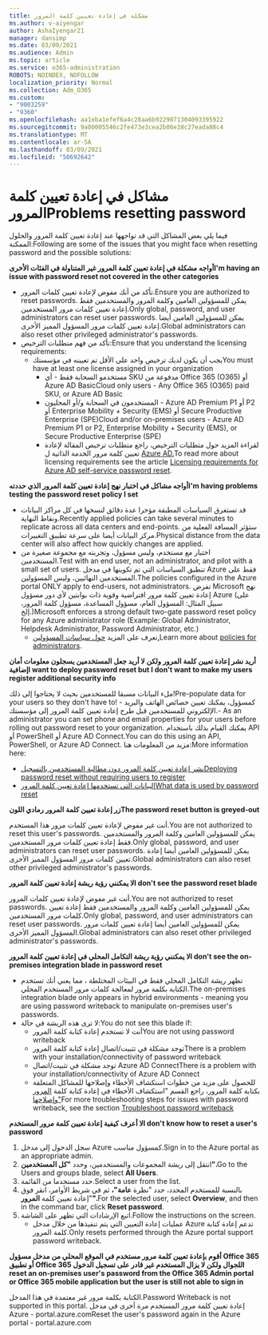 ```yaml
---
title: مشكلة في إعادة تعيين كلمة المرور
ms.author: v-aiyengar
author: AshaIyengar21
manager: dansimp
ms.date: 03/09/2021
ms.audience: Admin
ms.topic: article
ms.service: o365-administration
ROBOTS: NOINDEX, NOFOLLOW
localization_priority: Normal
ms.collection: Adm_O365
ms.custom:
- "9003259"
- "9360"
ms.openlocfilehash: aa1eba1efef6a4c28aa6b9229071304093395922
ms.sourcegitcommit: 9a00005546c2fe473e3cea2b06e38c27eada88c4
ms.translationtype: MT
ms.contentlocale: ar-SA
ms.lasthandoff: 03/09/2021
ms.locfileid: "50692642"
---
```

# <a name="problems-resetting-password"></a><span data-ttu-id="3b844-102">مشاكل في إعادة تعيين كلمة المرور</span><span class="sxs-lookup"><span data-stu-id="3b844-102">Problems resetting password</span></span>

<span data-ttu-id="3b844-103">فيما يلي بعض المشاكل التي قد تواجهها عند إعادة تعيين كلمة المرور والحلول الممكنة:</span><span class="sxs-lookup"><span data-stu-id="3b844-103">Following are some of the issues that you might face when resetting password and the possible solutions:</span></span>

<span data-ttu-id="3b844-104">**أواجه مشكلة في إعادة تعيين كلمة المرور غير المتناولة في الفئات الأخرى**</span><span class="sxs-lookup"><span data-stu-id="3b844-104">**I'm having an issue with password reset not covered in the other categories**</span></span>

- <span data-ttu-id="3b844-105">تأكد من أنك مفوض لإعادة تعيين كلمات المرور.</span><span class="sxs-lookup"><span data-stu-id="3b844-105">Ensure you are authorized to reset passwords.</span></span> <span data-ttu-id="3b844-106">يمكن للمسؤولين العامين وكلمة المرور والمستخدمين فقط إعادة تعيين كلمات مرور المستخدمين.</span><span class="sxs-lookup"><span data-stu-id="3b844-106">Only global, password, and user administrators can reset user passwords.</span></span> <span data-ttu-id="3b844-107">يمكن للمسؤولين العامين أيضا إعادة تعيين كلمات مرور المسؤول المميز الأخرى.</span><span class="sxs-lookup"><span data-stu-id="3b844-107">Global administrators can also reset other privileged administrator's passwords.</span></span>
- <span data-ttu-id="3b844-108">تأكد من فهم متطلبات الترخيص:</span><span class="sxs-lookup"><span data-stu-id="3b844-108">Ensure that you understand the licensing requirements:</span></span>
    - <span data-ttu-id="3b844-109">يجب أن يكون لديك ترخيص واحد على الأقل تم تعيينه في مؤسستك</span><span class="sxs-lookup"><span data-stu-id="3b844-109">You must have at least one license assigned in your organization</span></span>
        - <span data-ttu-id="3b844-110">مستخدمو السحابة فقط - أي SKU مدفوعة من Office 365 (O365) أو Azure AD Basic</span><span class="sxs-lookup"><span data-stu-id="3b844-110">Cloud only users - Any Office 365 (O365) paid SKU, or Azure AD Basic</span></span>
        - <span data-ttu-id="3b844-111">المستخدمون في السحابة و/أو المحليون - Azure AD Premium P1 أو P2 أو Enterprise Mobility + Security (EMS) أو Secure Productive Enterprise (SPE)</span><span class="sxs-lookup"><span data-stu-id="3b844-111">Cloud and/or on-premises users - Azure AD Premium P1 or P2, Enterprise Mobility + Security (EMS), or Secure Productive Enterprise (SPE)</span></span>
        - <span data-ttu-id="3b844-112">لقراءة المزيد حول متطلبات الترخيص، راجع متطلبات ترخيص المقالة لإعادة تعيين كلمة مرور الخدمة الذاتية ل [Azure AD.](https://docs.microsoft.com/azure/active-directory/active-directory-passwords-licensing?WT.mc_id=Portal-Microsoft_Azure_Support)</span><span class="sxs-lookup"><span data-stu-id="3b844-112">To read more about licensing requirements see the article [Licensing requirements for Azure AD self-service password reset](https://docs.microsoft.com/azure/active-directory/active-directory-passwords-licensing?WT.mc_id=Portal-Microsoft_Azure_Support).</span></span>

<span data-ttu-id="3b844-113">**أواجه مشاكل في اختبار نهج إعادة تعيين كلمة المرور الذي حددته**</span><span class="sxs-lookup"><span data-stu-id="3b844-113">**I'm having problems testing the password reset policy I set**</span></span>

- <span data-ttu-id="3b844-114">قد تستغرق السياسات المطبقة مؤخرا عدة دقائق لنسخها في كل مراكز البيانات ونقاط النهاية.</span><span class="sxs-lookup"><span data-stu-id="3b844-114">Recently applied policies can take several minutes to replicate across all data centers and end-points.</span></span> <span data-ttu-id="3b844-115">ستؤثر المسافة الفعلية من مركز البيانات أيضا على سرعة تطبيق التغييرات.</span><span class="sxs-lookup"><span data-stu-id="3b844-115">Physical distance from the data center will also affect how quickly changes are applied.</span></span>
- <span data-ttu-id="3b844-116">اختبار مع مستخدم، وليس مسؤول، وتجربته مع مجموعة صغيرة من المستخدمين.</span><span class="sxs-lookup"><span data-stu-id="3b844-116">Test with an end user, not an administrator, and pilot with a small set of users.</span></span> <span data-ttu-id="3b844-117">تنطبق السياسات التي تم تكوينها في مدخل Azure فقط على المستخدمين النهائيين، وليس المسؤولين.</span><span class="sxs-lookup"><span data-stu-id="3b844-117">The policies configured in the Azure portal ONLY apply to end-users, not administrators.</span></span> <span data-ttu-id="3b844-118">تفرض Microsoft نهج إعادة تعيين كلمة مرور افتراضية وقوية ذات بوابتين لأي دور مسؤول Azure (على سبيل المثال: المسؤول العام، مسؤول المساعدة، مسؤول كلمة المرور، إلخ.)</span><span class="sxs-lookup"><span data-stu-id="3b844-118">Microsoft enforces a strong default two-gate password reset policy for any Azure administrator role (Example: Global Administrator, Helpdesk Administrator, Password Administrator, etc.)</span></span>
    - <span data-ttu-id="3b844-119">تعرف على المزيد [حول سياسات المسؤولين.](https://docs.microsoft.com/azure/active-directory/active-directory-passwords-policy?WT.mc_id=Portal-Microsoft_Azure_Support#administrator-password-policy-differences)</span><span class="sxs-lookup"><span data-stu-id="3b844-119">Learn more about [policies for administrators](https://docs.microsoft.com/azure/active-directory/active-directory-passwords-policy?WT.mc_id=Portal-Microsoft_Azure_Support#administrator-password-policy-differences).</span></span>

<span data-ttu-id="3b844-120">**أريد نشر إعادة تعيين كلمة المرور ولكن لا أريد جعل المستخدمين يسجلون معلومات أمان إضافية**</span><span class="sxs-lookup"><span data-stu-id="3b844-120">**I want to deploy password reset but I don't want to make my users register additional security info**</span></span>

<span data-ttu-id="3b844-121">ملء البيانات مسبقا للمستخدمين بحيث لا يحتاجوا إلى ذلك!</span><span class="sxs-lookup"><span data-stu-id="3b844-121">Pre-populate data for your users so they don't have to!</span></span> <span data-ttu-id="3b844-122">- كمسؤول، يمكنك تعيين خصائص الهاتف والبريد الإلكتروني للمستخدمين قبل طرح إعادة تعيين كلمة المرور إلى مؤسستك.</span><span class="sxs-lookup"><span data-stu-id="3b844-122">- As an administrator you can set phone and email properties for your users before rolling out password reset to your organization.</span></span> <span data-ttu-id="3b844-123">يمكنك القيام بذلك باستخدام API أو PowerShell أو Azure AD Connect.</span><span class="sxs-lookup"><span data-stu-id="3b844-123">You can do this using an API, PowerShell, or Azure AD Connect.</span></span> <span data-ttu-id="3b844-124">مزيد من المعلومات هنا:</span><span class="sxs-lookup"><span data-stu-id="3b844-124">More information here:</span></span>
- [<span data-ttu-id="3b844-125">نشر إعادة تعيين كلمة المرور دون مطالبة المستخدمين بالتسجيل</span><span class="sxs-lookup"><span data-stu-id="3b844-125">Deploying password reset without requiring users to register</span></span>](https://docs.microsoft.com/azure/active-directory/active-directory-passwords-policy?WT.mc_id=Portal-Microsoft_Azure_Support#administrator-password-policy-differences)
- [<span data-ttu-id="3b844-126">البيانات التي تستخدمها إعادة تعيين كلمة المرور</span><span class="sxs-lookup"><span data-stu-id="3b844-126">What data is used by password reset</span></span>](https://docs.microsoft.com/azure/active-directory/active-directory-passwords-data?WT.mc_id=Portal-Microsoft_Azure_Support)

<span data-ttu-id="3b844-127">**زر إعادة تعيين كلمة المرور رمادي اللون**</span><span class="sxs-lookup"><span data-stu-id="3b844-127">**The password reset button is greyed-out**</span></span>

<span data-ttu-id="3b844-128">أنت غير مفوض لإعادة تعيين كلمات مرور هذا المستخدم.</span><span class="sxs-lookup"><span data-stu-id="3b844-128">You are not authorized to reset this user's passwords.</span></span> <span data-ttu-id="3b844-129">يمكن للمسؤولين العامين وكلمة المرور والمستخدمين فقط إعادة تعيين كلمات مرور المستخدمين.</span><span class="sxs-lookup"><span data-stu-id="3b844-129">Only global, password, and user administrators can reset user passwords.</span></span> <span data-ttu-id="3b844-130">يمكن للمسؤولين العامين أيضا إعادة تعيين كلمات مرور المسؤول المميز الأخرى.</span><span class="sxs-lookup"><span data-stu-id="3b844-130">Global administrators can also reset other privileged administrator's passwords.</span></span>

<span data-ttu-id="3b844-131">**لا يمكنني رؤية ريشة إعادة تعيين كلمة المرور**</span><span class="sxs-lookup"><span data-stu-id="3b844-131">**I don't see the password reset blade**</span></span>

<span data-ttu-id="3b844-132">أنت غير مفوض لإعادة تعيين كلمات المرور.</span><span class="sxs-lookup"><span data-stu-id="3b844-132">You are not authorized to reset passwords.</span></span> <span data-ttu-id="3b844-133">يمكن للمسؤولين العامين وكلمة المرور والمستخدمين فقط إعادة تعيين كلمات مرور المستخدمين.</span><span class="sxs-lookup"><span data-stu-id="3b844-133">Only global, password, and user administrators can reset user passwords.</span></span> <span data-ttu-id="3b844-134">يمكن للمسؤولين العامين أيضا إعادة تعيين كلمات مرور المسؤول المميز الأخرى.</span><span class="sxs-lookup"><span data-stu-id="3b844-134">Global administrators can also reset other privileged administrator's passwords.</span></span>

<span data-ttu-id="3b844-135">**لا يمكنني رؤية ريشة التكامل المحلي في إعادة تعيين كلمة المرور**</span><span class="sxs-lookup"><span data-stu-id="3b844-135">**I don't see the on-premises integration blade in password reset**</span></span>

- <span data-ttu-id="3b844-136">تظهر ريشة التكامل المحلي فقط في البيئات المختلطة ، مما يعني أنك تستخدم الكتابة بكلمة مرور لمعالجة كلمات مرور المستخدم المحلي.</span><span class="sxs-lookup"><span data-stu-id="3b844-136">The on-premises integration blade only appears in hybrid environments - meaning you are using password writeback to manipulate on-premises user's passwords.</span></span>
- <span data-ttu-id="3b844-137">لا ترى هذه الريشة في حالة:</span><span class="sxs-lookup"><span data-stu-id="3b844-137">You do not see this blade if:</span></span>
    - <span data-ttu-id="3b844-138">أنت لا تستخدم إعادة كتابة كلمة المرور</span><span class="sxs-lookup"><span data-stu-id="3b844-138">You are not using password writeback</span></span>
    - <span data-ttu-id="3b844-139">توجد مشكلة في تثبيت/اتصال إعادة كتابة كلمة المرور</span><span class="sxs-lookup"><span data-stu-id="3b844-139">There is a problem with your installation/connectivity of password writeback</span></span>
    - <span data-ttu-id="3b844-140">توجد مشكلة في تثبيت/اتصال Azure AD Connect</span><span class="sxs-lookup"><span data-stu-id="3b844-140">There is a problem with your installation/connectivity of Azure AD Connect</span></span>
    - <span data-ttu-id="3b844-141">للحصول على مزيد من خطوات استكشاف الأخطاء وإصلاحها للمشاكل المتعلقة بكتابة كلمة المرور، راجع القسم "استكشاف الأخطاء في إعادة كتابة كلمة [المرور وإصلاحها"](https://docs.microsoft.com/azure/active-directory/active-directory-passwords-data?WT.mc_id=Portal-Microsoft_Azure_Support)</span><span class="sxs-lookup"><span data-stu-id="3b844-141">For more troubleshooting steps for issues with password writeback, see the section [Troubleshoot password writeback](https://docs.microsoft.com/azure/active-directory/active-directory-passwords-data?WT.mc_id=Portal-Microsoft_Azure_Support)</span></span>

<span data-ttu-id="3b844-142">**لا أعرف كيفية إعادة تعيين كلمة مرور المستخدم**</span><span class="sxs-lookup"><span data-stu-id="3b844-142">**I don't know how to reset a user's password**</span></span>

1. <span data-ttu-id="3b844-143">سجل الدخول إلى مدخل Azure كمسؤول مناسب.</span><span class="sxs-lookup"><span data-stu-id="3b844-143">Sign in to the Azure portal as an appropriate admin.</span></span>
1. <span data-ttu-id="3b844-144">انتقل إلى ريشة المجموعات والمستخدمين، وحدد **"كل المستخدمين".**</span><span class="sxs-lookup"><span data-stu-id="3b844-144">Go to the Users and groups blade, select **All Users**.</span></span>
1. <span data-ttu-id="3b844-145">حدد مستخدما من القائمة.</span><span class="sxs-lookup"><span data-stu-id="3b844-145">Select a user from the list.</span></span>
1. <span data-ttu-id="3b844-146">بالنسبة للمستخدم المحدد، حدد "نظرة **عامة"،** ثم في شريط الأوامر، انقر فوق "إعادة تعيين كلمة **المرور".**</span><span class="sxs-lookup"><span data-stu-id="3b844-146">For the selected user, select **Overview**, and then in the command bar, click **Reset password**.</span></span>
1. <span data-ttu-id="3b844-147">اتبع الإرشادات التي تظهر على الشاشة.</span><span class="sxs-lookup"><span data-stu-id="3b844-147">Follow the instructions on the screen.</span></span>
    - <span data-ttu-id="3b844-148">عمليات إعادة التعيين التي يتم تنفيذها من خلال مدخل Azure تدعم إعادة كتابة كلمة المرور.</span><span class="sxs-lookup"><span data-stu-id="3b844-148">Only resets performed through the Azure portal support password writeback.</span></span>

<span data-ttu-id="3b844-149">**أقوم بإعادة تعيين كلمة مرور مستخدم في الموقع المحلي من مدخل مسؤول Office 365 أو تطبيق Office 365 للجوال ولكن لا يزال المستخدم غير قادر على تسجيل الدخول**</span><span class="sxs-lookup"><span data-stu-id="3b844-149">**I reset an on-premises user's password from the Office 365 Admin portal or Office 365 mobile application but the user is still not able to sign in**</span></span>

<span data-ttu-id="3b844-150">الكتابة بكلمة مرور غير معتمدة في هذا المدخل.</span><span class="sxs-lookup"><span data-stu-id="3b844-150">Password Writeback is not supported in this portal.</span></span> <span data-ttu-id="3b844-151">إعادة تعيين كلمة مرور المستخدم مرة أخرى في مدخل Azure - portal.azure.com</span><span class="sxs-lookup"><span data-stu-id="3b844-151">Reset the user's password again in the Azure portal - portal.azure.com</span></span>

